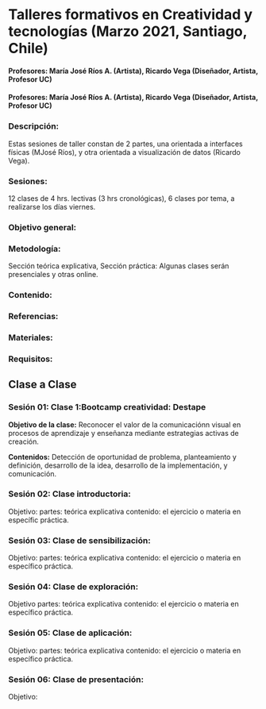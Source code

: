# Talleres formativos en Creatividad y tecnologías (Marzo 2021, Santiago, Chile)

#### Profesores: María José Ríos A. (Artista), Ricardo Vega (Diseñador, Artista, Profesor UC)

#### Profesores: María José Ríos A. (Artista), Ricardo Vega (Diseñador, Artista, Profesor UC)

### Descripción: 
Estas sesiones de taller constan de 2 partes, una orientada a interfaces físicas (MJosé Ríos), y otra orientada a visualización de datos (Ricardo Vega). 

### Sesiones: 
12 clases de 4 hrs. lectivas (3 hrs cronológicas), 6 clases por tema, a realizarse los días viernes. 

### Objetivo general: 
### Metodología: 
Sección teórica explicativa, Sección práctica: Algunas clases serán presenciales y otras online.

### Contenido: 
### Referencias:
### Materiales:
### Requisitos: 

## Clase a Clase
### Sesión 01: Clase 1:Bootcamp creatividad: Destape
**Objetivo de la clase:** 
Reconocer el valor de la comunicaciónn visual en procesos de aprendizaje y enseñanza mediante estrategias activas de creación.
 
**Contenidos:**
Detección de oportunidad de problema, planteamiento y definición, desarrollo de la idea, desarrollo de la implementación,  y comunicación.

### Sesión 02: Clase introductoria: 
Objetivo:
partes: teórica explicativa
contenido: el ejercicio o materia en específic
práctica.

### Sesión 03: Clase de sensibilización:
Objetivo:
partes: teórica explicativa
contenido: el ejercicio o materia en específico
práctica.

### Sesión 04: Clase de exploración: 
Objetivo
partes: teórica explicativa
contenido: el ejercicio o materia en específico
práctica.

### Sesión 05: Clase de aplicación:
Objetivo:
partes: teórica explicativa
contenido: el ejercicio o materia en específico
práctica.

### Sesión 06: Clase de presentación:
Objetivo: 

